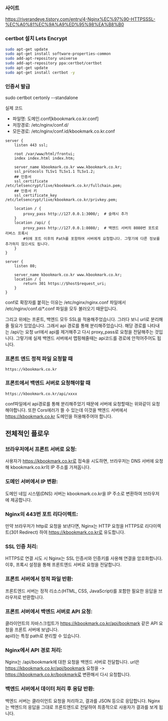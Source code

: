 ### 사이트
https://riverandeye.tistory.com/entry/4-Nginx%EC%97%90-HTTPSSSL-%EC%A0%81%EC%9A%A9%ED%95%98%EA%B8%B0

### certbot 설치 Lets Encrypt
```bash
sudo apt-get update
sudo apt-get install software-properties-common
sudo add-apt-repository universe
sudo add-apt-repository ppa:certbot/certbot
sudo apt-get update
sudo apt-get install certbot -y
```
### 인증서 발급
sudo certbot certonly --standalone

실제 코드


- 파일명: 도메인.conf[kbookmark.co.kr.conf]
- 저장경로: /etc/nginx/conf.d/
- 모든경로: /etc/nginx/conf.id/kbookmark.co.kr.conf

```
server {
    listen 443 ssl;

    root /var/www/html/frontui;
    index index.html index.htm;

    server_name kbookmark.co.kr www.kbookmark.co.kr;
    ssl_protocols TLSv1 TLSv1.1 TLSv1.2;
    ## 인증서
    ssl_certificate /etc/letsencrypt/live/kbookmark.co.kr/fullchain.pem;
    ## 인증서 키
    ssl_certificate_key /etc/letsencrypt/live/kbookmark.co.kr/privkey.pem;

    location / {
        proxy_pass http://127.0.0.1:3000/;  # 슬래시 추가
    }
    location /api/ {
        proxy_pass http://127.0.0.1:8080/;  # 백엔드 서버의 8080번 포트로 리버스 프록시
        #뒤에 포트 이후의 Path를 포함하여 서버에게 요청합니다. 그렇기에 다른 정보를 추가하지 않으셔도 됩니다.
    }
}

server {
    listen 80;

    server_name kbookmark.co.kr www.kbookmark.co.kr;
    location / {
        return 301 https://$host$request_uri;
    }
}

```
conf로 확장자를 붙히는 이유는 /etc/nginx/nginx.conf 파일에서 /etc/nginx/conf.d/*.conf 파일을 모두 불러오기 때문입니다.

그리고 위에는 프론트, 백엔드 모두 SSL을 적용해주었습니다. 그러다 보니
url로 분리해줄 필요가 있었습니다. 그래서 api 경로를 통해 분리해주었습니다. 해당 경로를 나타내는 /api/는
요청 url에서 api를 제거해주고 다시 proxy_pass로 요청을 전달해주는 것입니다. 그렇기에 실제 백엔드 서버에서 맵핑해줄때는 api코드를 경로에 안적어주어도 됩니다.
### 프론트 엔드 정적 파일 요청할 때
```commandline
https://kbookmark.co.kr
```

### 프론트에서 백엔드 서버로 요청해야할 때

```
https://kbookmark.co.kr/api/xxxx
```
conf파일에서 api경로를 통해 분리해주었기 때문에 서버에 요청할때는 위와같이 요청해야합니다.
또한 Cors에러가 뜰 수 있는데 이것을 백엔드 서버에서 https://kbookmark.co.kr 도메인을 허용해주어야 합니다.


## 전체적인 플로우

### 브라우저에서 프론트 서버로 요청:
사용자가 https://kbookmark.co.kr로 접속을 시도하면, 브라우저는 DNS 서버에 요청해 kbookmark.co.kr의 IP 주소를 가져옵니다.

### 도메인 서버에서 IP 변환:
도메인 네임 시스템(DNS) 서버는 kbookmark.co.kr을 IP 주소로 변환하여 브라우저에 제공합니다.

### Nginx의 443번 포트 리다이렉트:
만약 브라우저가 http로 요청을 보낸다면, Nginx는 HTTP 요청을 HTTPS로 리다이렉트(301 Redirect) 하여 https://kbookmark.co.kr로 유도합니다.

### SSL 인증 처리:
HTTPS로 연결 시도 시 Nginx는 SSL 인증서와 인증키를 사용해 연결을 암호화합니다. 이후, 프록시 설정을 통해 프론트엔드 서버로 요청을 전달합니다.

### 프론트 서버에서 정적 파일 반환:
프론트엔드 서버는 정적 리소스(HTML, CSS, JavaScript)를 포함한 필요한 응답을 브라우저로 반환합니다.

### 프론트 서버에서 백엔드 서버로 API 요청:
클라이언트의 자바스크립트가 https://kbookmark.co.kr/api/bookmark 같은 API 요청을 프론트 서버에 보냅니다.
<br>
api라는 특정 path로 분리할 수 있습니다.

### Nginx에서 API 경로 처리:
Nginx는 /api/bookmark에 대한 요청을 백엔드 서버로 전달합니다. 	url은 https://kbookmark.co.kr/api/bookmark 요청을 -> https://kbookmark.co.kr/bookmark로 변환해서 다시 요청합니다.


### 백엔드 서버에서 데이터 처리 후 응답 반환:
백엔드 서버는 클라이언트 요청을 처리하고, 결과를 JSON 등으로 응답합니다. Nginx는 백엔드의 응답을 그대로 프론트엔드로 전달하여 최종적으로 사용자가 결과를 보게 됩니다.
